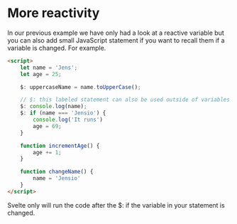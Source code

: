 # More reactivity

In our previous example we have only had a look at a reactive variable but you can also add small JavaScript statement if you want to recall them if a variable is changed. For example.

```html
<script>
    let name = 'Jens';
    let age = 25;

    $: uppercaseName = name.toUpperCase();

    // $: this labeled statement can also be used outside of variables
    $: console.log(name);
    $: if (name === 'Jensio') {
        console.log('It runs')
        age = 69;
    }

    function incrementAge() {
        age += 1;
    }

    function changeName() {
        name = 'Jensio'
    }
</script>
```

Svelte only will run the code after the $:  if the variable in your statement is changed. 